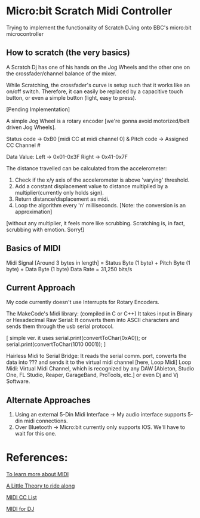 # Micro:bit Scratch Midi Controller
Trying to implement the functionality of Scratch DJing onto BBC's micro:bit microcontroller

## How to scratch (the very basics)
A Scratch Dj has one of his hands on the Jog Wheels and the other one on the crossfader/channel balance of the mixer.

While Scratching, the crossfader's curve is setup such that it works like an on/off switch. Therefore, it can easily be replaced by a capacitive touch button, or even a simple button (light, easy to press).

[Pending Implementation]


A simple Jog Wheel is a rotary encoder [we're gonna avoid motorized/belt driven Jog Wheels].

Status code -> 0xB0 [midi CC at midi channel 0] & Pitch code -> Assigned CC Channel #

Data Value:
Left -> 0x01-0x3F
Right -> 0x41-0x7F

The distance travelled can be calculated from the accelerometer:
1. Check if the x/y axis of the accelerometer is above 'varying' threshold.
2. Add a constant displacement value to distance multiplied by a multiplier(currently only holds sign).
3. Return distance/displacement as midi.
4. Loop the algorithm every 'n' milliseconds.
[Note: the conversion is an approximation]

[without any multiplier, it feels more like scrubbing. Scratching is, in fact, scrubbing with emotion. Sorry!]

## Basics of MIDI
Midi Signal [Around 3 bytes in length] = Status Byte (1 byte) + Pitch Byte (1 byte) + Data Byte (1 byte)
Data Rate = 31,250 bits/s

## Current Approach
My code currently doesn't use Interrupts for Rotary Encoders.

The MakeCode's Midi library: (compiled in C or C++)
It takes input in Binary or Hexadecimal
Raw Serial: It converts them into ASCII characters and sends them through the usb serial protocol. 

[ simple ver. it uses serial.print(convertToChar(0xA0)); or serial.print(convertToChar(1010 0001)); ]

Hairless Midi to Serial Bridge: It reads the serial comm. port, converts the data into ??? and sends it to the virtual midi channel [here, Loop Midi]
Loop Midi: Virtual Midi Channel, which is recognized by any DAW [Ableton, Studio One, FL Studio, Reaper, GarageBand, ProTools, etc.] or even Dj and Vj Software.

## Alternate Approaches
1. Using an external 5-Din Midi Interface -> My audio interface supports 5-din midi connections.
2. Over Bluetooth -> Micro:bit currently only supports IOS. We'll have to wait for this one.

# References:
[To learn more about MIDI](https://midi.org/spec-detail)

[A Little Theory to ride along](https://learn.sparkfun.com/tutorials/midi-tutorial/all)

[MIDI CC List](https://anotherproducer.com/online-tools-for-musicians/midi-cc-list/#)

[MIDI for DJ](https://github.com/mixxxdj/mixxx/wiki/MIDI-Crash-Course)
